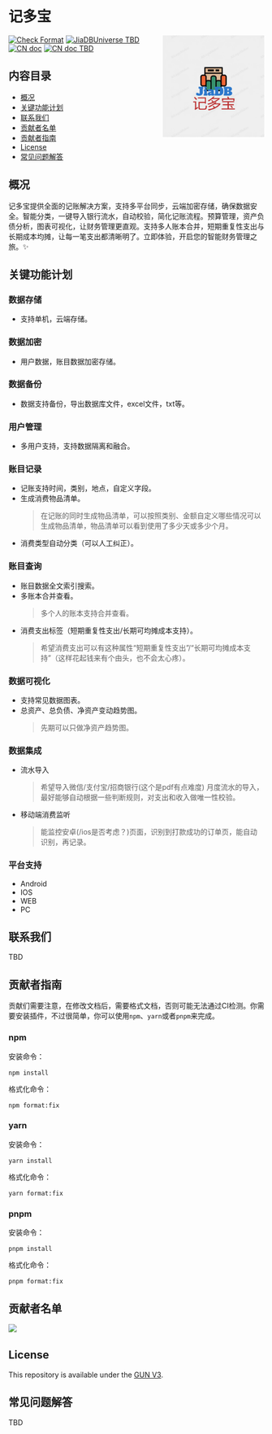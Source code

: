 # 记多宝

<img src="./assets/logo_tmp.png" alt="Jiduobao Logo TBD" height="200px" align="right" />

[![Check Format](https://github.com/JiaDBUniverse/jdb_requiremment-doc/actions/workflows/documents.yaml/badge.svg)](https://github.com/JiaDBUniverse/jdb_requiremment-doc/actions/workflows/documents.yaml)
[![JiaDBUniverse TBD](https://img.shields.io/badge/wechat_TBD-JiaDBUniverse-blue)](README.md)
[![CN doc](https://img.shields.io/badge/document-Chinese-yellow.svg)](README.md)
[![CN doc TBD](https://img.shields.io/badge/document-English_TBD-yellow.svg)](README.md)

## 内容目录

- [概况](#概况)
- [关键功能计划](#关键功能计划)
- [联系我们](#联系我们)
- [贡献者名单](#贡献者名单)
- [贡献者指南](#贡献者指南)
- [License](#license)
- [常见问题解答](#常见问题解答)

## 概况

记多宝提供全面的记账解决方案，支持多平台同步，云端加密存储，确保数据安全。智能分类，一键导入银行流水，自动校验，简化记账流程。预算管理，资产负债分析，图表可视化，让财务管理更直观。支持多人账本合并，短期重复性支出与长期成本均摊，让每一笔支出都清晰明了。立即体验，开启您的智能财务管理之旅。:sparkles:

## 关键功能计划

### 数据存储

- 支持单机，云端存储。

### 数据加密

- 用户数据，账目数据加密存储。

### 数据备份

- 数据支持备份，导出数据库文件，excel文件，txt等。

### 用户管理

- 多用户支持，支持数据隔离和融合。

### 账目记录

- 记账支持时间，类别，地点，自定义字段。
- 生成消费物品清单。
  > 在记账的同时生成物品清单，可以按照类别、金额自定义哪些情况可以生成物品清单，物品清单可以看到使用了多少天或多少个月。
- 消费类型自动分类（可以人工纠正）。

### 账目查询

- 账目数据全文索引搜索。
- 多账本合并查看。
  > 多个人的账本支持合并查看。
- 消费支出标签（短期重复性支出/长期可均摊成本支持）。
  > 希望消费支出可以有这种属性“短期重复性支出”/“长期可均摊成本支持”（这样花起钱来有个由头，也不会太心疼）。

### 数据可视化

- 支持常见数据图表。
- 总资产、总负债、净资产变动趋势图。
  > 先期可以只做净资产趋势图。

### 数据集成

- 流水导入
  > 希望导入微信/支付宝/招商银行(这个是pdf有点难度) 月度流水的导入，最好能够自动根据一些判断规则，对支出和收入做唯一性校验。
- 移动端消费监听
  > 能监控安卓(/ios是否考虑？)页面，识别到打款成功的订单页，能自动识别，再记录。

### 平台支持

- Android
- IOS
- WEB
- PC

## 联系我们

TBD

## 贡献者指南

贡献们需要注意，在修改文档后，需要格式文档，否则可能无法通过CI检测。你需要安装插件，不过很简单，你可以使用`npm`、`yarn`或者`pnpm`来完成。

### npm

安装命令：

```shell
npm install
```

格式化命令：

```shell
npm format:fix
```

### yarn

安装命令：

```shell
yarn install
```

格式化命令：

```shell
yarn format:fix
```

### pnpm

安装命令：

```shell
pnpm install
```

格式化命令：

```shell
pnpm format:fix
```

## 贡献者名单

<a href="https://github.com/JiaDBUniverse/jdb_requiremment-doc/graphs/contributors">
  <img src="https://contrib.rocks/image?repo=JiaDBUniverse/jdb_requiremment-doc" />
</a>

## License

This repository is available under the [GUN V3](https://github.com/JiaDBUniverse/jdb_requiremment-doc/blob/main/LICENSE).

## 常见问题解答

TBD
